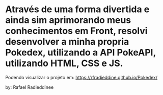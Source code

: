 # Através de uma forma divertida e ainda sim aprimorando meus conhecimentos em Front, resolvi desenvolver a minha propria Pokedex, utilizando a API PokeAPI, utilizando HTML, CSS e JS. 

Podendo visualizar o projeto em: https://rfradieddine.github.io/Pokedex/

by: Rafael Radieddinee
